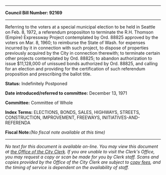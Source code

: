 

********

**Council Bill Number: 92169**
********

 Referring to the voters at a special municipal election to be held in Seattle on Feb. 8, 1972, a referendum proposiiton to terminate the R.H. Thomson (Empire) Expressway Project contemplated by Ord. 88825 approved by the voters on Mar. 8, 1960; to reimburse the State of Wash. for expenses incurred by it in connection with such project, to dispose of properties previously acquired by the City in connection therewith; to terminate certain other projects contemplated by Ord. 88825; to abandon authorization to issue $11,128,000 of unissued bonds authorized by Ord. 88825, and calling for an election and providing for the certification of such referendum proposition and prescribing the ballot title.

**Status:** Indefinitely Postponed
   
   
**Date introduced/referred to committee:** December 13, 1971
   
**Committee:** Committee of Whole
   
   
**Index Terms:** ELECTIONS, BONDS, SALES, HIGHWAYS, STREETS, CONSTRUCTION, IMPROVEMENT, FREEWAYS, INITIATIVES-AND-REFERENDA

**Fiscal Note:**_(No fiscal note available at this time)_
********

_No text for this document is available on-line. You may view this document at [the Office of the City Clerk](http://www.seattle.gov/leg/clerk/contactUs.htm). If you are unable to visit the Clerk's Office, you may request a copy or scan be made for you by Clerk staff. Scans and copies provided by the Office of the City Clerk are subject to [copy fees](http://clerk.seattle.gov/~public/clerkfees.htm), and the timing of service is dependent on the availability of staff._

